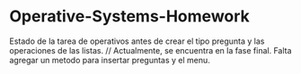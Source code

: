 # Operative-Systems-Homework
Estado de la tarea de operativos antes de crear el tipo pregunta y las operaciones de las listas. //
Actualmente, se encuentra en la fase final. Falta agregar un metodo para insertar preguntas y el menu.
